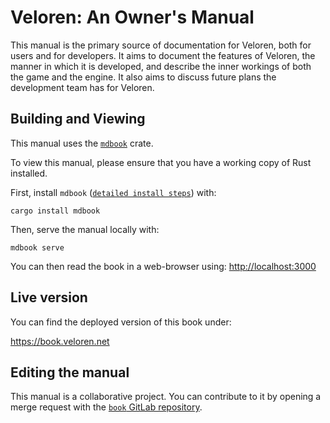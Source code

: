 # Veloren: An Owner's Manual

This manual is the primary source of documentation for Veloren, both for users and for developers.
It aims to document the features of Veloren, the manner in which it is developed, and describe the inner workings of both the game and the engine.
It also aims to discuss future plans the development team has for Veloren.

## Building and Viewing

This manual uses the [`mdbook`](https://github.com/rust-lang/mdBook) crate.

To view this manual, please ensure that you have a working copy of Rust installed.

First, install `mdbook` ([`detailed install steps`](https://rust-lang.github.io/mdBook/cli/index.html)) with:

`cargo install mdbook`

Then, serve the manual locally with:

`mdbook serve`

You can then read the book in a web-browser using: <http://localhost:3000>

## Live version

You can find the deployed version of this book under:

<https://book.veloren.net>

## Editing the manual

This manual is a collaborative project. You can contribute to it by opening a merge request with the [`book` GitLab repository](https://gitlab.com/veloren/book).
